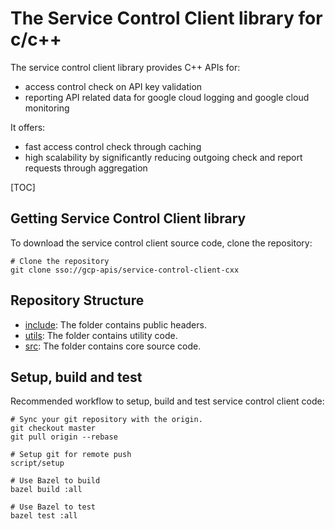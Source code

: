 # The Service Control Client library for c/c++ #

The service control client library provides C++ APIs for:

* access control check on API key validation
* reporting API related data for google cloud logging and google cloud
  monitoring

It offers:

* fast access control check through caching
* high scalability by significantly reducing outgoing check and report requests
  through aggregation

[TOC]


## Getting Service Control Client library ##

To download the service control client source code, clone the repository:

    # Clone the repository
    git clone sso://gcp-apis/service-control-client-cxx

## Repository Structure ##

* [include](/include): The folder contains public headers.
* [utils](/utils): The folder contains utility code.
* [src](/src): The folder contains core source code.

## Setup, build and test ##

Recommended workflow to setup, build and test service control client code:

    # Sync your git repository with the origin.
    git checkout master
    git pull origin --rebase

    # Setup git for remote push
    script/setup

    # Use Bazel to build
    bazel build :all

    # Use Bazel to test
    bazel test :all

